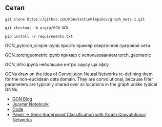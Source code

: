## Сетап

```
git clone https://github.com/KonstantinKlepikov/graph_nets-1.git

git checkout -b orgin/GCN GCN

pip install -r requirements.txt
```

GCN_pytorch_simple.ipynb просто пример сверточной графовой сети

GCN_torchgeometric.ipynb пример с использованием torch_geometric

GCN_intro.ipynb небольшое интро
зшусу ща офлу

GCNs draw on the idea of Convolution Neural Networks re-defining them for the non-euclidean data domain. They are  convolutional, because filter parameters are typically shared over all locations in the graph unlike typical GNNs. 
- [GCN Blog](https://dsgiitr.com/blogs/gcn)
- [Jupyter Notebook](https://github.com/dsgiitr/graph_nets/blob/master/GCN/GCN_Blog%2BCode.ipynb)
- [Code](https://github.com/dsgiitr/graph_nets/blob/master/GCN/GCN.py)
- [Paper -> Semi-Supervised Classification with Graph Convolutional Networks](https://arxiv.org/abs/1609.02907)
